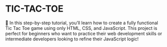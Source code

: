 # TIC-TAC-TOE
🔧 In this step-by-step tutorial, you’ll learn how to create a fully functional Tic Tac Toe game using only HTML, CSS, and JavaScript. This project is perfect for beginners who want to practice their web development skills or intermediate developers looking to refine their JavaScript logic!
